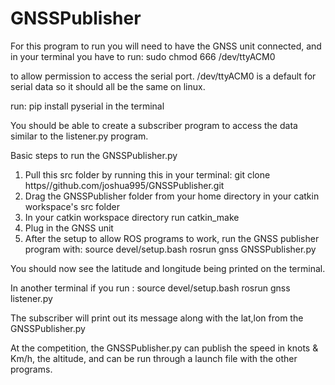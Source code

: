 # GNSSPublisher
For this program to run you will need to have the GNSS unit connected, and 
in your terminal you have to run: sudo chmod 666 /dev/ttyACM0 

to allow permission to access the serial port.
/dev/ttyACM0 is a default for serial data so it should all be the same on linux.

run: pip install pyserial in the terminal

You should be able to create a subscriber program to access the data similar to the listener.py program.

Basic steps to run the GNSSPublisher.py
1. Pull this src folder by running this in your terminal: git clone https//github.com/joshua995/GNSSPublisher.git
2. Drag the GNSSPublisher folder from your home directory in your catkin workspace's src folder
3. In your catkin workspace directory run catkin_make
4. Plug in the GNSS unit
5. After the setup to allow ROS programs to work, run the GNSS publisher program with:
     source devel/setup.bash
     rosrun gnss GNSSPublisher.py

You should now see the latitude and longitude being printed on the terminal.

In another terminal if you run : 
  source devel/setup.bash
  rosrun gnss listener.py

The subscriber will print out its message along with the lat,lon from the GNSSPublisher.py

At the competition, the GNSSPublisher.py can publish the speed in knots & Km/h, the altitude, and can be run through a launch file with the other programs.
